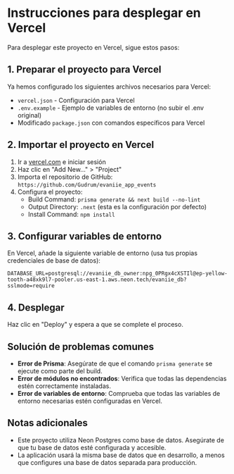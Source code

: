# Instrucciones para desplegar en Vercel

Para desplegar este proyecto en Vercel, sigue estos pasos:

## 1. Preparar el proyecto para Vercel

Ya hemos configurado los siguientes archivos necesarios para Vercel:
- `vercel.json` - Configuración para Vercel
- `.env.example` - Ejemplo de variables de entorno (no subir el .env original)
- Modificado `package.json` con comandos específicos para Vercel

## 2. Importar el proyecto en Vercel

1. Ir a [vercel.com](https://vercel.com) e iniciar sesión
2. Haz clic en "Add New..." > "Project"
3. Importa el repositorio de GitHub: `https://github.com/Gudrum/evaniie_app_events`
4. Configura el proyecto:
   - Build Command: `prisma generate && next build --no-lint`
   - Output Directory: `.next` (esta es la configuración por defecto)
   - Install Command: `npm install`

## 3. Configurar variables de entorno

En Vercel, añade la siguiente variable de entorno (usa tus propias credenciales de base de datos):

```
DATABASE_URL=postgresql://evaniie_db_owner:npg_0PRgx4cXSTIl@ep-yellow-tooth-a48xk9l7-pooler.us-east-1.aws.neon.tech/evaniie_db?sslmode=require
```

## 4. Desplegar

Haz clic en "Deploy" y espera a que se complete el proceso.

## Solución de problemas comunes

- **Error de Prisma**: Asegúrate de que el comando `prisma generate` se ejecute como parte del build.
- **Error de módulos no encontrados**: Verifica que todas las dependencias estén correctamente instaladas.
- **Error de variables de entorno**: Comprueba que todas las variables de entorno necesarias estén configuradas en Vercel.

## Notas adicionales

- Este proyecto utiliza Neon Postgres como base de datos. Asegúrate de que tu base de datos esté configurada y accesible.
- La aplicación usará la misma base de datos que en desarrollo, a menos que configures una base de datos separada para producción.
